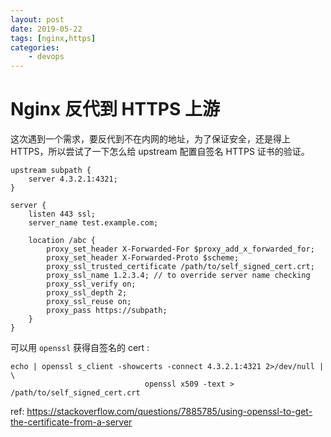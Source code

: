 ```yaml
---
layout: post
date: 2019-05-22
tags: [nginx,https]
categories:
    - devops
---
```


# Nginx 反代到 HTTPS 上游

这次遇到一个需求，要反代到不在内网的地址，为了保证安全，还是得上 HTTPS，所以尝试了一下怎么给 upstream 配置自签名 HTTPS 证书的验证。

```
upstream subpath {
    server 4.3.2.1:4321;
}

server {
    listen 443 ssl;
    server_name test.example.com;

    location /abc {
        proxy_set_header X-Forwarded-For $proxy_add_x_forwarded_for;
        proxy_set_header X-Forwarded-Proto $scheme;
        proxy_ssl_trusted_certificate /path/to/self_signed_cert.crt;
        proxy_ssl_name 1.2.3.4; // to override server name checking
        proxy_ssl_verify on;
        proxy_ssl_depth 2;
        proxy_ssl_reuse on;
        proxy_pass https://subpath;
    }
}
```

可以用 `openssl` 获得自签名的 cert :

```
echo | openssl s_client -showcerts -connect 4.3.2.1:4321 2>/dev/null | \
                              openssl x509 -text > /path/to/self_signed_cert.crt
```

ref: https://stackoverflow.com/questions/7885785/using-openssl-to-get-the-certificate-from-a-server
